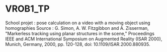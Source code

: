 # VROB1_TP

School projet : pose calculation on a video with a moving object using homographies
Source : G. Simon, A. W. Fitzgibbon and A. Zisserman, "Markerless tracking using planar structures in the scene," Proceedings IEEE and ACM International Symposium on Augmented Reality (ISAR 2000), Munich, Germany, 2000, pp. 120-128, doi: 10.1109/ISAR.2000.880935.

